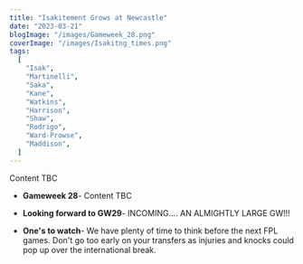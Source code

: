 ```yaml
---
title: "Isakitement Grows at Newcastle"
date: "2023-03-21"
blogImage: "/images/Gameweek_28.png"
coverImage: "/images/Isakitng_times.png"
tags:
  [
    "Isak",
    "Martinelli",
    "Saka",
    "Kane",
    "Watkins",
    "Harrison",
    "Shaw",
    "Rodrigo",
    "Ward-Prowse",
    "Maddison",
  ]
---
```


Content TBC

- **Gameweek 28**- Content TBC

- **Looking forward to GW29**- INCOMING.... AN ALMIGHTLY LARGE GW!!!

- **One's to watch**- We have plenty of time to think before the next FPL games. Don't go too early on your transfers as injuries and knocks could pop up over the international break.
